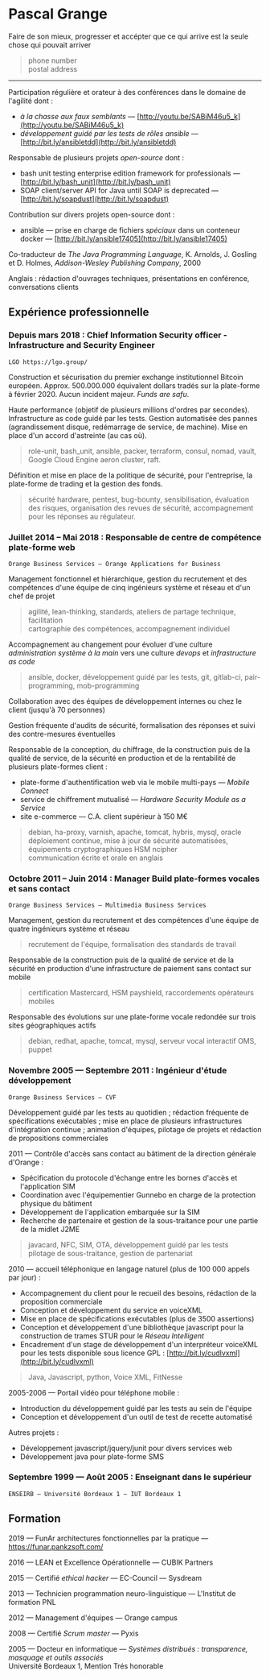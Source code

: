 Pascal Grange
=============

Faire de son mieux, progresser et accépter que ce qui arrive est la seule chose qui pouvait arriver

> <email> phone number \
> postal address

---

Participation régulière et orateur à des conférences dans le domaine de
l'agilité dont :

* *à la chasse aux faux semblants* — [http://youtu.be/SABiM46u5_k](http://youtu.be/SABiM46u5_k)
* *développement guidé par les tests de rôles ansible* — [http://bit.ly/ansibletdd](http://bit.ly/ansibletdd)

Responsable de plusieurs projets *open-source* dont :

* bash unit testing enterprise edition framework for professionals —
  [http://bit.ly/bash_unit](http://bit.ly/bash_unit)
* SOAP client/server API for Java until SOAP is deprecated —
  [http://bit.ly/soapdust](http://bit.ly/soapdust)

Contribution sur divers projets open-source dont :

* ansible — prise en charge de fichiers *spéciaux* dans un conteneur docker —
  [http://bit.ly/ansible17405](http://bit.ly/ansible17405)

Co-traducteur de *The Java Programming Language*,
K. Arnolds, J. Gosling et D. Holmes, *Addison-Wesley Publishing Company*, 2000

Anglais : rédaction d'ouvrages techniques, présentations en conférence,
conversations clients

Expérience professionnelle
--------------------------

### Depuis mars 2018 : Chief Information Security officer - Infrastructure and Security Engineer
    LGO https://lgo.group/

Construction et sécurisation du premier exchange institutionnel Bitcoin européen.
Approx. 500.000.000 équivalent dollars tradés sur la plate-forme à février 2020.
Aucun incident majeur. _Funds are safu_.

Haute performance (objetif de plusieurs millions d'ordres par secondes).
Infrastructure as code guidé par les tests.
Gestion automatisée des pannes (agrandissement disque, redémarrage de service, de machine).
Mise en place d'un accord d'astreinte (au cas où).

> role-unit, bash_unit, ansible, packer, terraform, consul, nomad, vault, Google Cloud Engine
> aeron cluster, raft.

Définition et mise en place de la politique de sécurité, pour l'entreprise, la
plate-forme de trading et la gestion des fonds. 

> sécurité hardware, pentest, bug-bounty, sensibilisation, évaluation des risques,
> organisation des revues de sécurité, accompagnement pour les réponses au régulateur.

### Juillet 2014 – Mai 2018 : Responsable de centre de compétence plate-forme web
    Orange Business Services — Orange Applications for Business

Management fonctionnel et hiérarchique, gestion du recrutement et des
compétences d'une équipe de cinq ingénieurs système et réseau et d'un chef de
projet

> agilité, lean-thinking, standards, ateliers de partage technique, facilitation\
> cartographie des compétences, accompagnement individuel

Accompagnement au changement pour évoluer d'une culture *administration système
à la main* vers une culture *devops* et *infrastructure as code*

> ansible, docker, développement guidé par les tests, git, gitlab-ci,
> pair-programming, mob-programming

Collaboration avec des équipes de développement internes ou chez le client
(jusqu'à 70 personnes)

Gestion fréquente d'audits de sécurité, formalisation des réponses et suivi des
contre-mesures éventuelles

Responsable de la conception, du chiffrage, de la construction puis de la
qualité de service, de la sécurité en production et de la rentabilité de
plusieurs plate-formes client :

* plate-forme d'authentification web via le mobile multi-pays — *Mobile Connect*
* service de chiffrement mutualisé — *Hardware Security Module as a Service*
* site e-commerce — C.A. client supérieur à 150 M€

> debian, ha-proxy, varnish, apache, tomcat, hybris, mysql, oracle\
> déploiement continue, mise à jour de sécurité automatisées,
> équipements cryptographiques HSM ncipher\
> communication écrite et orale en anglais


### Octobre 2011 – Juin 2014 : Manager Build plate-formes vocales et sans contact

    Orange Business Services — Multimedia Business Services

Management, gestion du recrutement et des compétences d'une équipe de
quatre ingénieurs système et réseau

> recrutement de l'équipe,
> formalisation des standards de travail

Responsable de la construction puis de la qualité de service et de la sécurité
en production d'une infrastructure de paiement sans contact sur mobile

> certification Mastercard,
> HSM payshield,
> raccordements opérateurs mobiles

Responsable des évolutions sur une plate-forme vocale redondée sur trois sites
géographiques actifs

> debian, redhat, apache, tomcat, mysql,
> serveur vocal interactif OMS,
> puppet

### Novembre 2005 — Septembre 2011 : Ingénieur d'étude développement
    Orange Business Services — CVF

Développement guidé par les tests au quotidien ;
rédaction fréquente de spécifications exécutables ;
mise en place de plusieurs infrastructures d'intégration continue ;
animation d'équipes, pilotage de projets et rédaction de
propositions commerciales

2011 — Contrôle d'accès sans contact au bâtiment de la direction générale
d'Orange :

* Spécification du protocole d'échange entre les bornes d'accès et
  l'application SIM
* Coordination avec l'équipementier Gunnebo en charge de la protection physique
  du bâtiment
* Développement de l'application embarquée sur la SIM
* Recherche de partenaire et gestion de la sous-traitance pour une partie de la
  midlet J2ME

> javacard, NFC, SIM, OTA,
> développement guidé par les tests\
> pilotage de sous-traitance, gestion de partenariat

2010 — accueil téléphonique en langage naturel (plus de 100 000 appels par jour) :

* Accompagnement du client pour le recueil des besoins, rédaction de la
  proposition commerciale
* Conception et développement du service en voiceXML
* Mise en place de spécifications exécutables (plus de 3500 assertions)
* Conception et développement d'une bibliothèque javascript pour la construction
  de trames STUR pour le *Réseau Intelligent*
* Encadrement d'un stage de développement d'un interpréteur voiceXML pour les
  tests disponible sous licence GPL : [http://bit.ly/cudlvxml](http://bit.ly/cudlvxml)

> Java, Javascript, python, 
> Voice XML, FitNesse

2005-2006 — Portail vidéo pour téléphone mobile :

* Introduction du développement guidé par les tests au sein de l'équipe
* Conception et développement d'un outil de test de recette automatisé

Autres projets :

* Développement javascript/jquery/junit pour divers services web
* Développement java pour plate-forme SMS

### Septembre 1999 — Août 2005 : Enseignant dans le supérieur
    ENSEIRB — Université Bordeaux 1 — IUT Bordeaux 1


Formation
---------

2019 — FunAr architectures fonctionnelles par la pratique — https://funar.pankzsoft.com/

2016 — LEAN et Excellence Opérationnelle — CUBIK Partners

2015 — Certifié *ethical hacker* — EC-Council — Sysdream

2013 — Technicien programmation neuro-linguistique — L'Institut de formation PNL

2012  — Management d'équipes — Orange campus

2008 — Certifié *Scrum master* — Pyxis

2005 — Docteur en informatique — *Systèmes distribués :
transparence, masquage et outils associés*\
Université Bordeaux 1, Mention Trés honorable
